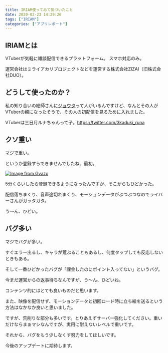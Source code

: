 ```yaml
---
title: IRIAM使ってみて気づいたこと
date: 2020-02-23 14:29:26
tags: ["IRIAM"]
categories: ["アプリレポート"]
---
```


## IRIAMとは

VTuberが気軽に雑談配信できるプラットフォーム。
スマホ対応のみ。

運営会社はミライアカリプロジェクトなどを運営する株式会社ZIZAI（旧株式会社DUO）。



## どうして使ったのか？

私の知り合いの絵師さんに[ジョウタ](https://twitter.com/jyotadayo)って人がいるんですけど、なんとその人がVTuberの親になったそうで、その人の初配信を見るために入れました。

VTuberは三日月ルナちゃんって子。https://twitter.com/3kaduki_runa



## クソ重い

マジで重い。

というか登録すらできませんでしたね、最初。

[![Image from Gyazo](https://i.gyazo.com/4a3e7b4056e89dbc78b74622d5f28d9f.jpg)](https://gyazo.com/4a3e7b4056e89dbc78b74622d5f28d9f)

5分くらいしたら登録できるようになったんですが、そこからもひどかった。

配信落ちまくり、音声途切れまくり、モーションデータがぷつぷつなのでライバーさんがガッタガタ。

う～ん、ひどい。



## バグ多い

マジでバグが多い。

すぐエラー出るし、キャラが荒ぶることもあるし、何度タップしても反応しないときもある。

そして一番ひどかったバグが「課金したのにポイント入ってない」というバグ。

今まだ運営からの返事待ちなんですが、う～ん、ひどいね。





コンテンツ的にはとても良いものだと思います。

また、映像を配信せず、モーションデータと初回ロード時に立ち絵を送るという方法はなかなか良いと思いました。

ですが、荒削りな部分も多いです。とりあえずサーバー強化してください。重いだけならまぁマシなんですが、実用に耐えないレベルで重いです。

それから、バグをもう少しなくす努力をしてほしいです。

今後のアップデートに期待します。